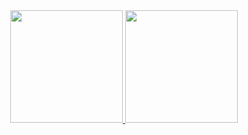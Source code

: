 <div align="center">
  <a href="https://github.com/gustavoeyros">
  <img height="180em" src="https://github-readme-stats.vercel.app/api?username=gustavoeyros&show_icons=true&theme=tokyonight&include_all_commits=true&count_private=true"/>
  <img height="180em" src="https://github-readme-stats.vercel.app/api/top-langs/?username=gustavoeyros&layout=compact&langs_count=7&theme=tokyonight"/>
</div>
